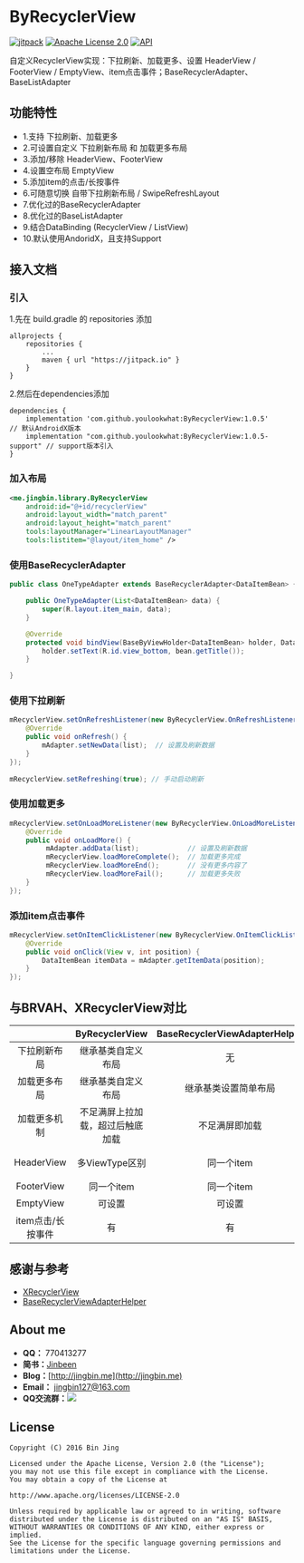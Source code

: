 # ByRecyclerView

[![jitpack][1]][2] 
[![Apache License 2.0][3]][4]
[![API][5]][6]

自定义RecyclerView实现：下拉刷新、加载更多、设置 HeaderView / FooterView / EmptyView、item点击事件；BaseRecyclerAdapter、BaseListAdapter


## 功能特性
 - 1.支持 下拉刷新、加载更多
 - 2.可设置自定义 下拉刷新布局 和 加载更多布局
 - 3.添加/移除 HeaderView、FooterView
 - 4.设置空布局 EmptyView
 - 5.添加item的点击/长按事件
 - 6.可随意切换 自带下拉刷新布局 / SwipeRefreshLayout
 - 7.优化过的BaseRecyclerAdapter
 - 8.优化过的BaseListAdapter
 - 9.结合DataBinding (RecyclerView / ListView)
 - 10.默认使用AndoridX，且支持Support


## 接入文档
### 引入

1.先在 build.gradle 的 repositories 添加

```
allprojects {
	repositories {
		...
		maven { url "https://jitpack.io" }
	}
}
```

2.然后在dependencies添加

```
dependencies {
	implementation 'com.github.youlookwhat:ByRecyclerView:1.0.5'         // 默认AndroidX版本
	implementation "com.github.youlookwhat:ByRecyclerView:1.0.5-support" // support版本引入
}
```

### 加入布局
```xml
<me.jingbin.library.ByRecyclerView
    android:id="@+id/recyclerView"
    android:layout_width="match_parent"
    android:layout_height="match_parent"
    tools:layoutManager="LinearLayoutManager"
    tools:listitem="@layout/item_home" />
```

### 使用BaseRecyclerAdapter
```java
public class OneTypeAdapter extends BaseRecyclerAdapter<DataItemBean> {

    public OneTypeAdapter(List<DataItemBean> data) {
        super(R.layout.item_main, data);
    }

    @Override
    protected void bindView(BaseByViewHolder<DataItemBean> holder, DataItemBean bean, int position) {
        holder.setText(R.id.view_bottom, bean.getTitle());
    }

}
```

### 使用下拉刷新
```java
mRecyclerView.setOnRefreshListener(new ByRecyclerView.OnRefreshListener() {
    @Override
    public void onRefresh() {
        mAdapter.setNewData(list);  // 设置及刷新数据
    }
});
    
mRecyclerView.setRefreshing(true); // 手动启动刷新
```

### 使用加载更多
```java
mRecyclerView.setOnLoadMoreListener(new ByRecyclerView.OnLoadMoreListener() {
    @Override
    public void onLoadMore() {
         mAdapter.addData(list);            // 设置及刷新数据
         mRecyclerView.loadMoreComplete();  // 加载更多完成 
         mRecyclerView.loadMoreEnd();       // 没有更多内容了
         mRecyclerView.loadMoreFail();      // 加载更多失败
    }
});
```


### 添加item点击事件
```java
mRecyclerView.setOnItemClickListener(new ByRecyclerView.OnItemClickListener() {
    @Override
    public void onClick(View v, int position) {
        DataItemBean itemData = mAdapter.getItemData(position);
    }
});
```


<!--## Demo-->


## 与BRVAH、XRecyclerView对比

<!--ByRecyclerView 借鉴了XRecyclerView和BRVAH的很多地方。

 - 其中上拉刷新、加载更多、添加HeaderView参考于XRecyclerView，且在其基础上进行了深度优化，使其可以设置自定义的下拉刷新布局 和 加载更多布局。
 - FooterView、EmptyView、item点击/长按事件 参考于BRVAH，优化了BRVAH的加载更多逻辑，使其首屏上拉才加载而不是不足一屏才加载。-->

||ByRecyclerView| BaseRecyclerViewAdapterHelper | XRecyclerView |
|:--:|:--:|:--:|:--:|
|下拉刷新布局|继承基类自定义布局|无|只能简单设置样式|
|加载更多布局|继承基类自定义布局|继承基类设置简单布局|继承基类自定义类|
|加载更多机制|不足满屏上拉加载，超过后触底加载|不足满屏即加载|触底加载|
|HeaderView|多ViewType区别|同一个item|多ViewType区别|
|FooterView|同一个item|同一个item|不能添加|
|EmptyView|可设置|可设置|不能设置|
|item点击/长按事件|有|有| 无 |


## 感谢与参考
 - [XRecyclerView](https://github.com/XRecyclerView/XRecyclerView)
 - [BaseRecyclerViewAdapterHelper](https://github.com/CymChad/BaseRecyclerViewAdapterHelper)

## About me
 - **QQ：** 770413277
 - **简书：**[Jinbeen](http://www.jianshu.com/users/e43c6e979831/latest_articles)
 - **Blog：**[http://jingbin.me](http://jingbin.me)
 - **Email：** jingbin127@163.com
 - **QQ交流群：**[![](https://img.shields.io/badge/%E7%BE%A4%E5%8F%B7-727379132-orange.svg?style=flat-square)](https://shang.qq.com/wpa/qunwpa?idkey=5685061359b0a767674cd831d8261d36b347bde04cc23746cb6570e09ee5c8aa)

## License
```
Copyright (C) 2016 Bin Jing

Licensed under the Apache License, Version 2.0 (the "License");
you may not use this file except in compliance with the License.
You may obtain a copy of the License at

http://www.apache.org/licenses/LICENSE-2.0

Unless required by applicable law or agreed to in writing, software
distributed under the License is distributed on an "AS IS" BASIS,
WITHOUT WARRANTIES OR CONDITIONS OF ANY KIND, either express or implied.
See the License for the specific language governing permissions and
limitations under the License.
```

[1]:https://jitpack.io/v/youlookwhat/ByRecyclerView.svg
[2]:https://jitpack.io/#youlookwhat/ByRecyclerView
[3]:https://img.shields.io/:License-Apache-blue.svg
[4]:https://www.apache.org/licenses/LICENSE-2.0.html
[5]:https://img.shields.io/badge/API-14%2B-red.svg?style=flat
[6]:https://android-arsenal.com/api?level=14